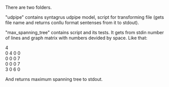There are two folders.

"udpipe" contains syntagrus udpipe model, script for transforming file (gets file name and returns conllu format sentenses from it to stdout).

"max_spanning_tree" contains script and its tests. It gets from stdin number of lines and graph matrix with numbers devided by space. Like that:

4 <br />
0 4 0 0 <br />
0 0 0 7 <br />
0 0 0 7 <br />
3 0 6 0

And returns maximum spanning tree to stdout.
